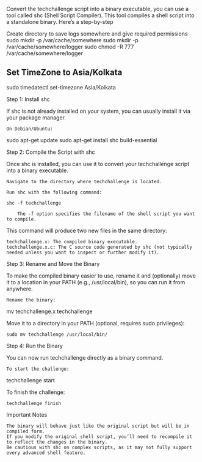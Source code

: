 Convert the techchallenge script into a binary executable, you can use a tool called shc (Shell Script Compiler). This tool compiles a shell script into a standalone binary. Here’s a step-by-step 

Create directory to save logs somewhere and give required permissions
sudo mkdir -p /var/cache/somewhere
sudo mkdir -p /var/cache/somewhere/logger
sudo chmod -R 777 /var/cache/somewhere/logger


## Set TimeZone to Asia/Kolkata
sudo timedatectl set-timezone Asia/Kolkata

Step 1: Install shc

If shc is not already installed on your system, you can usually install it via your package manager.

    On Debian/Ubuntu:

sudo apt-get update
sudo apt-get install shc build-essential

Step 2: Compile the Script with shc

Once shc is installed, you can use it to convert your techchallenge script into a binary executable.

    Navigate to the directory where techchallenge is located.

    Run shc with the following command:

    shc -f techchallenge

        The -f option specifies the filename of the shell script you want to compile.

This command will produce two new files in the same directory:

    techchallenge.x: The compiled binary executable.
    techchallenge.x.c: The C source code generated by shc (not typically needed unless you want to inspect or further modify it).

Step 3: Rename and Move the Binary

To make the compiled binary easier to use, rename it and (optionally) move it to a location in your PATH (e.g., /usr/local/bin), so you can run it from anywhere.

    Rename the binary:

mv techchallenge.x techchallenge

Move it to a directory in your PATH (optional, requires sudo privileges):

    sudo mv techchallenge /usr/local/bin/

Step 4: Run the Binary

You can now run techchallenge directly as a binary command.

    To start the challenge:

techchallenge start

To finish the challenge:

    techchallenge finish

Important Notes

    The binary will behave just like the original script but will be in compiled form.
    If you modify the original shell script, you’ll need to recompile it to reflect the changes in the binary.
    Be cautious with shc on complex scripts, as it may not fully support every advanced shell feature.
